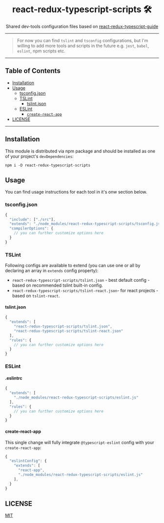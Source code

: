 <div align="center">
<h1>react-redux-typescript-scripts 🛠</h1>

<p>Shared dev-tools configuration files based on <a href="https://github.com/piotrwitek/react-redux-typescript-guide">react-redux-typescript-guide</a></p>
</div>

---

> For now you can find `tslint` and `tsconfig` configurations, but I'm willing to add more tools and scripts in the future e.g. `jest`, `babel`, `eslint`, npm scripts etc.

---

## Table of Contents

<!-- START doctoc generated TOC please keep comment here to allow auto update -->
<!-- DON'T EDIT THIS SECTION, INSTEAD RE-RUN doctoc TO UPDATE -->


- [Installation](#installation)
- [Usage](#usage)
  - [tsconfig.json](#tsconfigjson)
  - [TSLint](#tslint)
    - [tslint.json](#tslintjson)
  - [ESLint](#eslint)
    - [`create-react-app`](#create-react-app)
- [LICENSE](#license)

<!-- END doctoc generated TOC please keep comment here to allow auto update -->

---

## Installation

This module is distributed via npm package and
should be installed as one of your project's `devDependencies`:

```
npm i -D react-redux-typescript-scripts
```

## Usage

You can find usage instructions for each tool in it's onw section below.

### tsconfig.json
```ts
{
  "include": ["./src"],
  "extends": "./node_modules/react-redux-typescript-scripts/tsconfig.json",
  "compilerOptions": {
    // you can further customize options here
  }
}
```

### TSLint
Following configs are available to extend (you can use one or all by declaring an array in `extends` config property):
  - `react-redux-typescript-scripts/tslint.json` - best default config - based on recommended tslint built-in config.
  - `react-redux-typescript-scripts/tslint-react.json`- for react projects - based on `tslint-react`.

#### tslint.json
```ts
{
  "extends": [
    "react-redux-typescript-scripts/tslint.json", 
    "react-redux-typescript-scripts/tslint-react.json"
  ],
  "rules": {
    // you can further customize options here
  }
}
```

### ESLint

#### .eslintrc
```ts
{
  "extends": [
    "./node_modules/react-redux-typescript-scripts/eslint.js"
  ],
  "rules": {
    // you can further customize options here
  }
}
```

#### create-react-app
This single change will fully integrate `@typescript-eslint` config with your `create-react-app`:
```ts
{
  "eslintConfig": {
    "extends": [
      "react-app",
      "./node_modules/react-redux-typescript-scripts/eslint.js"
    ],
  }
}
```

## LICENSE

[MIT](./LICENSE)
